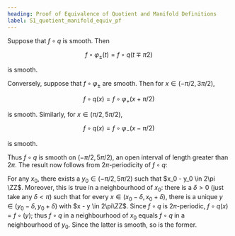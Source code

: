 ```yaml
---
heading: Proof of Equivalence of Quotient and Manifold Definitions
label: S1_quotient_manifold_equiv_pf
---
```


Suppose that $f \circ q$ is smooth. Then

$$
f \circ \varphi_{\pm}(t) = f \circ q (t \mp \pi 2)
$$

is smooth.

Conversely, suppose that $f \circ \varphi_{\pm}$ are smooth. Then for $x \in (-\pi/2, 3\pi/2)$,

$$
f \circ q(x) = f \circ \varphi_+(x + \pi/2)
$$

is smooth. Similarly, for $x \in (\pi/2, 5\pi/2)$,

$$
f \circ q(x) = f \circ \varphi_-(x - \pi/2)
$$

is smooth.

Thus $f \circ q$ is smooth on $(-\pi/2, 5\pi/2)$, an open interval of length greater than $2\pi$. The result now follows from $2\pi$-periodicity of $f\circ q$:

For any $x_0$, there exists a $y_0 \in (-\pi/2, 5\pi/2)$ such that $x_0 - y_0 \in 2\pi \ZZ$. Moreover, this is true in a neighbourhood of $x_0$: there is a $\delta > 0$ (just take any $\delta < \pi$) such that for every $x \in (x_0-\delta, x_0+\delta)$, there is a unique $y \in (y_0 - \delta, y_0 + \delta)$ with $x - y \in 2\pi\ZZ$. Since $f \circ q$ is $2\pi$-periodic, $f\circ q(x) = f\circ(y)$; thus $f \circ q$ in a neighbourhood of $x_0$ equals $f\circ q$ in a neighbourhood of $y_0$. Since the latter is smooth, so is the former.
